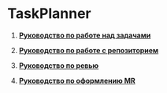 # TaskPlanner

1. [**Руководство по работе над задачами**](./Workflow%20Guides/TaskManagement.md)


2. [**Руководство по работе с репозиторием**](./Workflow%20Guides/Contributing.md)


3. [**Руководство по ревью**](./Workflow%20Guides/Review.md)


4. [**Руководство по оформлению MR**](./Workflow%20Guides/MergeRequest.md)
